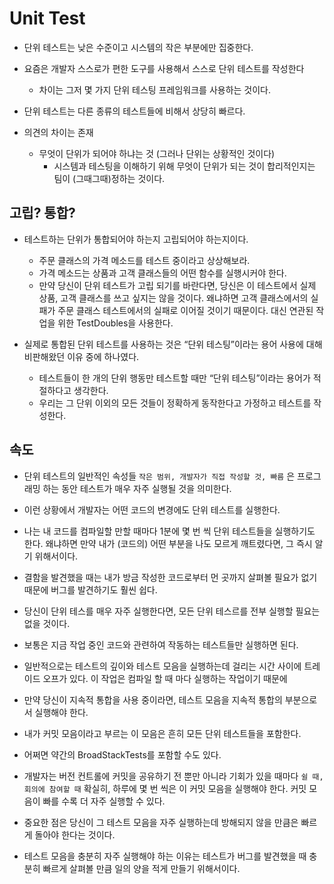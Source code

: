 # Unit Test


- 단위 테스트는 낮은 수준이고 시스템의 작은 부분에만 집중한다.
- 요즘은 개발자 스스로가 편한 도구를 사용해서 스스로 단위 테스트를 작성한다
	- 차이는 그저 몇 가지 단위 테스팅 프레임워크를 사용하는 것이다. 
- 단위 테스트는 다른 종류의 테스트들에 비해서 상당히 빠르다.


- 의견의 차이는 존재
	- 무엇이 단위가 되어야 하냐는 것 (그러나 단위는 상황적인 것이다)
		- 시스템과 테스팅을 이해하기 위해 무엇이 단위가 되는 것이 합리적인지는 팀이 (그때그때)정하는 것이다.


## 고립? 통합?
- 테스트하는 단위가 통합되어야 하는지 고립되어야 하는지이다. 
	- 주문 클래스의 가격 메소드를 테스트 중이라고 상상해보라. 
	- 가격 메소드는 상품과 고객 클래스들의 어떤 함수를 실행시커야 한다. 
	- 만약 당신이 단위 테스트가 고립 되기를 바란다면, 당신은 이 테스트에서 실제 상품, 고객 클래스를 쓰고 싶지는 않을 것이다. 왜냐하면 고객 클래스에서의 실패가 주문 클래스 테스트에서의 실패로 이어질 것이기 때문이다. 대신 연관된 작업을 위한 TestDoubles을 사용한다.

- 실제로 통합된 단위 테스트를 사용하는 것은 “단위 테스팅”이라는 용어 사용에 대해 비판해왔던 이유 중에 하나였다. 
	- 테스트들이 한 개의 단위 행동만 테스트할 때만 “단위 테스팅”이라는 용어가 적절하다고 생각한다. 
	- 우리는 그 단위 이외의 모든 것들이 정확하게 동작한다고 가정하고 테스트를 작성한다.


## 속도

- 단위 테스트의 일반적인 속성들 `작은 범위, 개발자가 직접 작성할 것, 빠름` 은 프로그래밍 하는 동안 테스트가 매우 자주 실행될 것을 의미한다.
- 이런 상황에서 개발자는 어떤 코드의 변경에도 단위 테스트를 실행한다. 
- 나는 내 코드를 컴파일할 만할 때마다 1분에 몇 번 씩 단위 테스트들을 실행하기도 한다. 왜냐하면 만약 내가 (코드의) 어떤 부분을 나도 모르게 깨트렸다면, 그 즉시 알기 위해서이다. 
- 결함을 발견했을 때는 내가 방금 작성한 코드로부터 먼 곳까지 살펴볼 필요가 없기 때문에 버그를 발견하기도 훨씬 쉽다.

- 당신이 단위 테스를 매우 자주 실행한다면, 모든 단위 테스르를 전부 실행할 필요는 없을 것이다. 
- 보통은 지금 작업 중인 코드와 관련하여 작동하는 테스트들만 실행하면 된다. 
- 일반적으로는 테스트의 깊이와 테스트 모음을 실행하는데 걸리는 시간 사이에 트레이드 오프가 있다. 이 작업은 컴파일 할 때 마다 실행하는 작업이기 때문에 

- 만약 당신이 지속적 통합을 사용 중이라면, 테스트 모음을 지속적 통합의 부분으로서 실행해야 한다. 
- 내가 커밋 모음이라고 부르는 이 모음은 흔히 모든 단위 테스트들을 포함한다. 
- 어쩌면 약간의 BroadStackTests를 포함할 수도 있다. 
- 개발자는 버전 컨트롤에 커밋을 공유하기 전 뿐만 아니라 기회가 있을 때마다 `쉴 때, 회의에 참여할 때` 확실히, 하루에 몇 번 씩은 이 커밋 모음을 실행해야 한다. 커밋 모음이 빠를 수록 더 자주 실행할 수 있다.

- 중요한 점은 당신이 그 테스트 모음을 자주 실행하는데 방해되지 않을 만큼은 빠르게 돌아야 한다는 것이다. 
- 테스트 모음을 충분히 자주 실행해야 하는 이유는 테스트가 버그를 발견했을 때 충분히 빠르게 살펴볼 만큼 일의 양을 적게 만들기 위해서이다.

